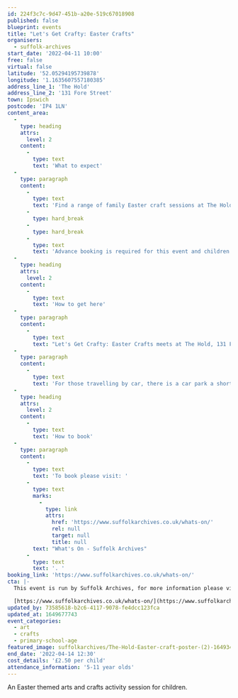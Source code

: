 ```yaml
---
id: 224f3c7c-9d47-451b-a20e-519c67018908
published: false
blueprint: events
title: "Let's Get Crafty: Easter Crafts"
organisers:
  - suffolk-archives
start_date: '2022-04-11 10:00'
free: false
virtual: false
latitude: '52.05294195739878'
longitude: '1.1635607557180385'
address_line_1: 'The Hold'
address_line_2: '131 Fore Street'
town: Ipswich
postcode: 'IP4 1LN'
content_area:
  -
    type: heading
    attrs:
      level: 2
    content:
      -
        type: text
        text: 'What to expect'
  -
    type: paragraph
    content:
      -
        type: text
        text: 'Find a range of family Easter craft sessions at The Hold. Craft sessions will be running on the 11th, 12th, 13th and 14th of April from 10am to 12:30pm. '
      -
        type: hard_break
      -
        type: hard_break
      -
        type: text
        text: 'Advance booking is required for this event and children must be accompanied by a responsible adult at all times.'
  -
    type: heading
    attrs:
      level: 2
    content:
      -
        type: text
        text: 'How to get here'
  -
    type: paragraph
    content:
      -
        type: text
        text: "Let's Get Crafty: Easter Crafts meets at The Hold, 131 Fore Street, Ipswich."
  -
    type: paragraph
    content:
      -
        type: text
        text: 'For those travelling by car, there is a car park a short walk from the venue next to the student halls.'
  -
    type: heading
    attrs:
      level: 2
    content:
      -
        type: text
        text: 'How to book'
  -
    type: paragraph
    content:
      -
        type: text
        text: 'To book please visit: '
      -
        type: text
        marks:
          -
            type: link
            attrs:
              href: 'https://www.suffolkarchives.co.uk/whats-on/'
              rel: null
              target: null
              title: null
        text: "What's On - Suffolk Archives"
      -
        type: text
        text: '. '
booking_link: 'https://www.suffolkarchives.co.uk/whats-on/'
cta: |-
  This event is run by Suffolk Archives, for more information please visit the Suffolk Archives website:

  [https://www.suffolkarchives.co.uk/whats-on/](https://www.suffolkarchives.co.uk/whats-on/)
updated_by: 73585618-b2c6-4117-9078-fe4dcc123fca
updated_at: 1649677743
event_categories:
  - art
  - crafts
  - primary-school-age
featured_image: suffolkarchives/The-Hold-Easter-craft-poster-(2)-1649342958.png
end_date: '2022-04-14 12:30'
cost_details: '£2.50 per child'
attendance_information: '5-11 year olds'
---
```

An Easter themed arts and crafts activity session for children.